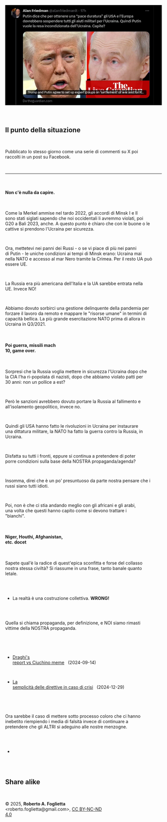 <div id="firstdiv" created=":EN" style="max-width: 800px; margin: auto; white-space: pre-wrap; text-align: justify;">
<style>#printlink { display: inline; } @page { size: legal; margin: 0.50in 13.88mm 0.50in 13.88mm; zoom: 100%; } @media print { html { zoom: 100%; } }</style>

<div align="center"><img class="bwsketch" src="img/306-il-punto-della-situazione-con-la-russia.jpg" width="800"><br></div>

## Il punto della situazione

Pubblicato lo stesso giorno come una serie di commenti su X poi raccolti in un post su Facebook.

---

#### Non c'è nulla da capire.

Come la Merkel ammise nel tardo 2022, gli accordi di Minsk I e II sono stati siglati sapendo che noi occidentali li avremmo violati, poi G20 a Bali 2023, anche. A questo punto è chiaro che con le buone o le cattive si prendono l'Ucraina per sicurezza.

Ora, mettetevi nei panni dei Russi - o se vi piace di più nei panni di Putin - le uniche condizioni ai tempi di Minsk erano: Ucraina mai nella NATO e accesso al mar Nero tramite la Crimea. Per il resto UA può essere UE.

La Russia era più americana dell'Italia e la UA sarebbe entrata nella UE. Invece NO!

Abbiamo dovuto sorbirci una gestione delinquente della pandemia per forzare il lavoro da remoto e mappare le "risorse umane" in termini di capacità bellica. La più grande esercitazione NATO prima di allora in Ucraina in Q3/2021.

#### Poi guerra, missili mach 10, game over.

Sorpresi che la Russia voglia mettere in sicurezza l'Ucraina dopo che la CIA l'ha ri-popolata di nazisti, dopo che abbiamo violato patti per 30 anni: non un pollice a est?

Però le sanzioni avrebbero dovuto portare la Russia al fallimento e all'isolamento geopolitico, invece no.

Quindi gli USA hanno fatto le rivoluzioni in Ucraina per instaurare una dittatura militare, la NATO ha fatto la guerra contro la Russia, in Ucraina.

Disfatta su tutti i fronti, eppure si continua a pretendere di poter porre condizioni sulla base della NOSTRA propaganda/agenda?

Insomma, direi che è un po' presuntuoso da parte nostra pensare che i russi siano tutti idioti.

Poi, non è che ci stia andando meglio con gli africani e gli arabi, una volta che questi hanno capito come si devono trattare i "bianchi".

#### Niger, Houthi, Afghanistan, etc. docet

Sapete qual'è la radice di quest'epica sconfitta e forse del collasso nostra stessa civiltà? Si riassume in una frase, tanto banale quanto letale.

- La realtà è una costruzione collettiva. **WRONG!**

Quella si chiama propaganda, per definizione, e NOI siamo rimasti vittime della NOSTRA propaganda.

- [Draghi's report vs Ciuchino meme](https://robang74.github.io/chatgpt-answered-prompts/html/Draghi-report-vs-ciuchino-meme.html) &nbsp; (2024-09-14)

- [La semplicità delle direttive in caso di crisi](https://robang74.github.io/chatgpt-answered-prompts/html/la-semplicita-delle-direttive-in-caso-di-crisi.html) &nbsp; (2024-12-29)

Ora sarebbe il caso di mettere sotto processo coloro che ci hanno inebetito riempiendo i media di falsità invece di continuare a pretendere che gli ALTRI si adeguino alle nostre menzogne.

+

## Share alike

&copy; 2025, **Roberto A. Foglietta** &lt;roberto.foglietta<span>@</span>gmail.com&gt;, [CC BY-NC-ND 4.0](https://creativecommons.org/licenses/by-nc-nd/4.0/)

</div>
